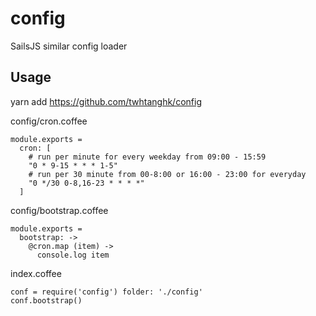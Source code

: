 # config
SailsJS similar config loader

## Usage
yarn add https://github.com/twhtanghk/config

config/cron.coffee
```
module.exports =
  cron: [
    # run per minute for every weekday from 09:00 - 15:59
    "0 * 9-15 * * * 1-5"
    # run per 30 minute from 00-8:00 or 16:00 - 23:00 for everyday
    "0 */30 0-8,16-23 * * * *"
  ]
```

config/bootstrap.coffee
```
module.exports =
  bootstrap: ->
    @cron.map (item) ->
      console.log item
```

index.coffee
```
conf = require('config') folder: './config'
conf.bootstrap()
```
